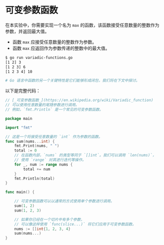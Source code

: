 # 可变参数函数

在本实验中，你需要实现一个名为 `max` 的函数，该函数接受任意数量的整数作为参数，并返回最大值。

- 函数 `max` 应接受任意数量的整数作为参数。
- 函数 `max` 应返回作为参数传递的整数中的最大值。

```sh
$ go run variadic-functions.go
[1 2] 3
[1 2 3] 6
[1 2 3 4] 10

# Go 语言中函数的另一个关键特性是它们能够形成闭包，我们将在下文中探讨。
```

以下是完整代码：

```go
// [_可变参数函数_](https://en.wikipedia.org/wiki/Variadic_function)
// 可以使用任意数量的尾随参数进行调用。
// 例如，`fmt.Println` 是一个常见的可变参数函数。

package main

import "fmt"

// 这是一个将接受任意数量的 `int` 作为参数的函数。
func sum(nums...int) {
	fmt.Print(nums, " ")
	total := 0
	// 在函数内部，`nums` 的类型等同于 `[]int`。我们可以调用 `len(nums)`，
	// 使用 `range` 对其进行迭代等操作。
	for _, num := range nums {
		total += num
	}
	fmt.Println(total)
}

func main() {

	// 可变参数函数可以以通常的方式使用单个参数进行调用。
	sum(1, 2)
	sum(1, 2, 3)

	// 如果你已经在一个切片中有多个参数，
	// 可以像这样使用 `func(slice...)` 将它们应用于可变参数函数。
	nums := []int{1, 2, 3, 4}
	sum(nums...)
}

```
